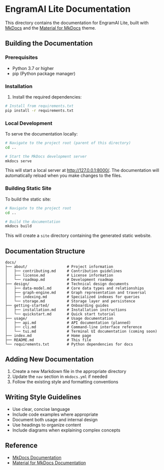 # EngramAI Lite Documentation

This directory contains the documentation for EngramAI Lite, built with [MkDocs](https://www.mkdocs.org/) and the [Material for MkDocs](https://squidfunk.github.io/mkdocs-material/) theme.

## Building the Documentation

### Prerequisites

- Python 3.7 or higher
- pip (Python package manager)

### Installation

1. Install the required dependencies:

```bash
# Install from requirements.txt
pip install -r requirements.txt
```

### Local Development

To serve the documentation locally:

```bash
# Navigate to the project root (parent of this directory)
cd ..

# Start the MkDocs development server
mkdocs serve
```

This will start a local server at http://127.0.0.1:8000/. The documentation will automatically reload when you make changes to the files.

### Building Static Site

To build the static site:

```bash
# Navigate to the project root
cd ..

# Build the documentation
mkdocs build
```

This will create a `site` directory containing the generated static website.

## Documentation Structure

```
docs/
├── about/                  # Project information
│   ├── contributing.md     # Contribution guidelines
│   ├── license.md          # License information
│   └── roadmap.md          # Development roadmap
├── design/                 # Technical design documents
│   ├── data-model.md       # Core data types and relationships
│   ├── graph-engine.md     # Graph representation and traversal
│   ├── indexing.md         # Specialized indexes for queries
│   └── storage.md          # Storage layer and persistence
├── getting-started/        # Onboarding guides
│   ├── installation.md     # Installation instructions
│   └── quickstart.md       # Quick start tutorial
├── usage/                  # Usage documentation
│   ├── api.md              # API documentation (planned)
│   ├── cli.md              # Command-line interface reference
│   └── tui.md              # Terminal UI documentation (coming soon)
├── index.md                # Home page
├── README.md               # This file
└── requirements.txt        # Python dependencies for docs
```

## Adding New Documentation

1. Create a new Markdown file in the appropriate directory
2. Update the `nav` section in `mkdocs.yml` if needed
3. Follow the existing style and formatting conventions

## Writing Style Guidelines

- Use clear, concise language
- Include code examples where appropriate
- Document both usage and internal design
- Use headings to organize content
- Include diagrams when explaining complex concepts

## Reference

- [MkDocs Documentation](https://www.mkdocs.org/)
- [Material for MkDocs Documentation](https://squidfunk.github.io/mkdocs-material/)